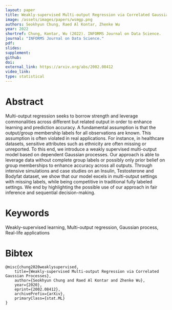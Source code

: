 ```yaml
---
layout: paper
title: Weakly-supervised Multi-output Regression via Correlated Gaussian Processes
image: /assets/images/papers/wsmgp.png
authors: Seokhyun Chung, Raed Al Kontar, Zhenke Wu
year: 2022
shortref: Chung, Kontar, Wu (2022). INFORMS Journal on Data Science.
journal: "INFORMS Journal on Data Science."
pdf: 
slides: 
supplement: 
github: 
doi: 
external_link: https://arxiv.org/abs/2002.08412
video_link: 
type: statistical
---
```


# Abstract

Multi-output regression seeks to borrow strength and leverage commonalities across diﬀerent but related output in order to enhance learning and prediction accuracy. A fundamental assumption is that the output/group membership labels for all observations are known. This assumption is often violated in real applications. For instance, in healthcare datasets, sensitive attributes such as ethnicity are often missing or unreported. To this end, we introduce a weakly supervised multi-output model based on dependent Gaussian processes. Our approach is able to leverage data without complete group labels or possibly only prior belief on group memberships to enhance accuracy across all outputs. Through intensive simulations and case studies on an Insulin, Testosterone and Bodyfat dataset, we show that our model excels in multi-output settings with missing labels, while being competitive in traditional fully labeled settings. We end by highlighting the possible use of our approach in fair inference and sequential decision-making.

# Keywords

Weakly-supervised learning, Multi-output regression, Gaussian process, Real-life applications

# Bibtex

```
@misc{chung2020weaklysupervised,
    title={Weakly-supervised Multi-output Regression via Correlated Gaussian Processes},
    author={Seokhyun Chung and Raed Al Kontar and Zhenke Wu},
    year={2020},
    eprint={2002.08412},
    archivePrefix={arXiv},
    primaryClass={stat.ML}
}
```